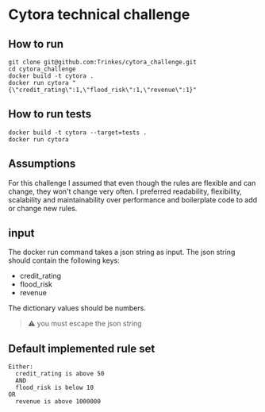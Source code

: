 # Cytora technical challenge


## How to run

```
git clone git@github.com:Trinkes/cytora_challenge.git
cd cytora_challenge 
docker build -t cytora .
docker run cytora "{\"credit_rating\":1,\"flood_risk\":1,\"revenue\":1}"
```

## How to run tests
```
docker build -t cytora --target=tests .
docker run cytora
```

## Assumptions

For this challenge I assumed that even though the rules are flexible and can change, they won't change very often. I
preferred readability, flexibility, scalability and maintainability over performance and boilerplate code to add or
change new rules.

## input
The docker run command takes a json string as input. The json string should contain the following keys:
- credit_rating
- flood_risk
- revenue

The dictionary values should be numbers.

> :warning: you must escape the json string


## Default implemented rule set
```
Either:
  credit_rating is above 50
  AND
  flood_risk is below 10
OR
  revenue is above 1000000
```
